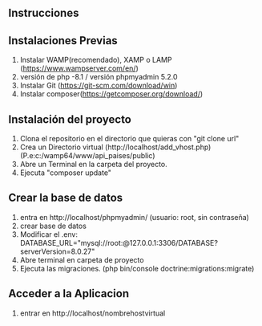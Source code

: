 
## Instrucciones

## Instalaciones Previas
1. Instalar WAMP(recomendado), XAMP o LAMP (https://www.wampserver.com/en/)
2. versión de php -8.1  / versión phpmyadmin 5.2.0 
3. Instalar Git (https://git-scm.com/download/win)
4. Instalar composer(https://getcomposer.org/download/)

## Instalación del proyecto 
1. Clona el repositorio en el directorio que quieras con "git clone url"
2. Crea un Directorio virtual (http://localhost/add_vhost.php) (P.e:c:/wamp64/www/api_paises/public)
3. Abre un Terminal en la carpeta del proyecto.
4. Ejecuta "composer update"

## Crear la base de datos
1. entra en http://localhost/phpmyadmin/ (usuario: root, sin contraseña)
2. crear base de datos
3. Modificar el .env:
    DATABASE_URL="mysql://root:@127.0.0.1:3306/DATABASE?serverVersion=8.0.27"
4. Abre terminal en carpeta de proyecto
5. Ejecuta las migraciones. (php bin/console doctrine:migrations:migrate)

## Acceder a la Aplicacion
1. entrar en http://localhost/nombrehostvirtual
